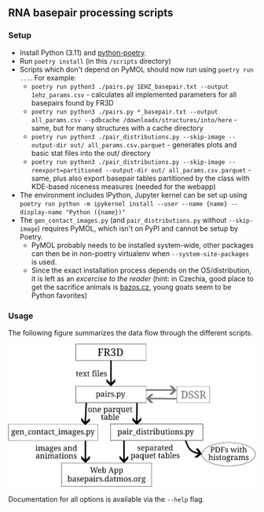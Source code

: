## RNA basepair processing scripts

### Setup

* Install Python (3.11) and [python-poetry](https://python-poetry.org/).
* Run `poetry install` (in this `/scripts` directory)
* Scripts which don't depend on PyMOL should now run using `poetry run ...`. For example:
    - `poetry run python3 ./pairs.py 1EHZ_basepair.txt --output 1ehz_params.csv` - calculates all implemented parameters for all basepairs found by FR3D
    - `poetry run python3 ./pairs.py *_basepair.txt --output all_params.csv --pdbcache /downloads/structures/into/here` - same, but for many structures with a cache directory
    - `poetry run python3 ./pair_distributions.py --skip-image --output-dir out/ all_params.csv.parquet` - generates plots and basic stat files into the out/ directory
    - `poetry run python3 ./pair_distributions.py --skip-image --reexport=partitioned --output-dir out/ all_params.csv.parquet` - same, plus also export basepair tables partitioned by the class with KDE-based niceness measures (needed for the webapp)
* The environment includes IPython, Jupyter kernel can be set up using `poetry run python -m ipykernel install --user --name {name} --display-name "Python ({name})"`
* The `gen_contact_images.py` (and `pair_distributions.py` without `--skip-image`) requires PyMOL, which isn't on PyPI and cannot be setup by Poetry.
    * PyMOL probably needs to be installed system-wide, other packages can then be in non-poetry virtualenv when `--system-site-packages` is used.
    * Since the exact installation process depends on the OS/distribution, it is left as an *excercise to the reader* (hint: in Czechia, good place to get the sacrifice animals is [bazos.cz](https://zvirata.bazos.cz/koza/), young goats seem to be Python favorites)

### Usage

The following figure summarizes the data flow through the different scripts.

![](./diagram-overall-dataflow.svg)

Documentation for all options is available via the `--help` flag.
